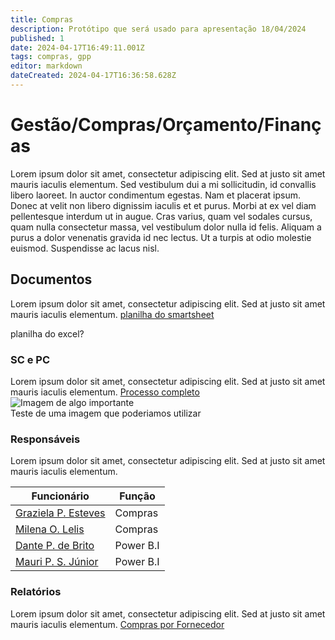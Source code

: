 ```yaml
---
title: Compras
description: Protótipo que será usado para apresentação 18/04/2024
published: 1
date: 2024-04-17T16:49:11.001Z
tags: compras, gpp
editor: markdown
dateCreated: 2024-04-17T16:36:58.628Z
---
```


# Gestão/Compras/Orçamento/Finanças

Lorem ipsum dolor sit amet, consectetur adipiscing elit. Sed at justo sit amet mauris iaculis elementum. Sed vestibulum dui a mi sollicitudin, id convallis libero laoreet. In auctor condimentum egestas. Nam et placerat ipsum. Donec at velit non libero dignissim iaculis et et purus. Morbi at ex vel diam pellentesque interdum ut in augue. Cras varius, quam vel sodales cursus, quam nulla consectetur massa, vel vestibulum dolor nulla id felis. Aliquam a purus a dolor venenatis gravida id nec lectus. Ut a turpis at odio molestie euismod. Suspendisse ac lacus nisl.

## Documentos
Lorem ipsum dolor sit amet, consectetur adipiscing elit. Sed at justo sit amet mauris iaculis elementum.
[planilha do smartsheet](https://app.smartsheet.com/reports/6FqVc5MwFqpj98p4g2Pjhwfm54M9VGvP7G3C8H91?view=grid)  

planilha do excel?

### SC e PC
Lorem ipsum dolor sit amet, consectetur adipiscing elit. Sed at justo sit amet mauris iaculis elementum.
[Processo completo](https://cnpemcamp.sharepoint.com/:b:/r/sites/lnls/gpp/SiteAssets/SitePages/Home-%20Aquisi%C3%A7%C3%B5es/Modelo-do-Processo-de-Compras.pdf?csf=1&web=1&e=1qiDve)  
![Imagem de algo importante](https://img.freepik.com/vetores-premium/importante-escrito-na-etiqueta-vermelha-sinal-de-publicidade-ilustracao-em-vetor-das-acoes_100456-4190.jpg?w=1380)  
Teste de uma imagem que poderiamos utilizar

### Responsáveis
Lorem ipsum dolor sit amet, consectetur adipiscing elit. Sed at justo sit amet mauris iaculis elementum.

| Funcionário | Função |
| --- | --- |
| [Graziela P. Esteves](graziela.esteves@lnls.br) | Compras |
| [Milena O. Lelis](milena.lelis@lnls.br) | Compras |
| [Dante P. de Brito](dante.brito@lnls.br) | Power B.I |
| [Mauri P. S. Júnior](mauri.junior@lnls.br) | Power B.I |

### Relatórios
Lorem ipsum dolor sit amet, consectetur adipiscing elit. Sed at justo sit amet mauris iaculis elementum.
[Compras por Fornecedor](https://portalbi.cnpem.br/Organization/1cc69a46-9b90-4e06-87df-190d4b140426/Report/4d21bcae-1a46-4fa9-aa7a-b20fa80ba93c)  